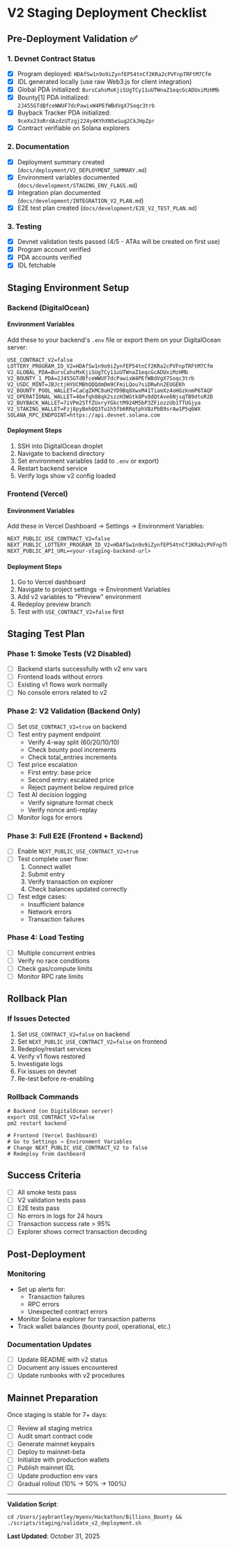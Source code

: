 # V2 Staging Deployment Checklist

## Pre-Deployment Validation ✅

### 1. Devnet Contract Status
- [x] Program deployed: `HDAfSw1n9o9iZynfEP54tnCf2KRa2cPVFnpTRFtM7Cfm`
- [x] IDL generated locally (use raw Web3.js for client integration)
- [x] Global PDA initialized: `BursCahsMxKjiSUgTCy11uUTWnaZ1eqcGcADUxiMzHMb`
- [x] Bounty[1] PDA initialized: `2J455GTdBfceWWUF7dcPawixW4PEfWBdVgX7Soqc3trb`
- [x] Buyback Tracker PDA initialized: `9ceXx23oRrdAzdzUTzgj224y4KYhXN5eSug2CkJHpZpr`
- [x] Contract verifiable on Solana explorers

### 2. Documentation
- [x] Deployment summary created (`docs/deployment/V2_DEPLOYMENT_SUMMARY.md`)
- [x] Environment variables documented (`docs/development/STAGING_ENV_FLAGS.md`)
- [x] Integration plan documented (`docs/development/INTEGRATION_V2_PLAN.md`)
- [x] E2E test plan created (`docs/development/E2E_V2_TEST_PLAN.md`)

### 3. Testing
- [x] Devnet validation tests passed (4/5 - ATAs will be created on first use)
- [x] Program account verified
- [x] PDA accounts verified
- [x] IDL fetchable

## Staging Environment Setup

### Backend (DigitalOcean)

#### Environment Variables
Add these to your backend's `.env` file or export them on your DigitalOcean server:
```
USE_CONTRACT_V2=false
LOTTERY_PROGRAM_ID_V2=HDAfSw1n9o9iZynfEP54tnCf2KRa2cPVFnpTRFtM7Cfm
V2_GLOBAL_PDA=BursCahsMxKjiSUgTCy11uUTWnaZ1eqcGcADUxiMzHMb
V2_BOUNTY_1_PDA=2J455GTdBfceWWUF7dcPawixW4PEfWBdVgX7Soqc3trb
V2_USDC_MINT=JBJctjHYUCMBhQQQdmDm9CFmiLQou7siDRwhn2EUGEKh
V2_BOUNTY_POOL_WALLET=CaCqZkMC8uH2YD9Bq8XwxM41TiamXz4oHGzknmP6TAQF
V2_OPERATIONAL_WALLET=46efqh88qk2szzH3WGtk8Pv8dQtAve6NjsqTB9dtoR2D
V2_BUYBACK_WALLET=7iVPm2STfZUxryYGkctM924M5bP3ZFiozzUb1TTUGjya
V2_STAKING_WALLET=Fzj8pyBehQQ3Tu1h5fb6RRqtphVBzPbB9srAw1P5q6WX
SOLANA_RPC_ENDPOINT=https://api.devnet.solana.com
```

#### Deployment Steps
1. SSH into DigitalOcean droplet
2. Navigate to backend directory
3. Set environment variables (add to `.env` or export)
4. Restart backend service
5. Verify logs show v2 config loaded

### Frontend (Vercel)

#### Environment Variables
Add these in Vercel Dashboard → Settings → Environment Variables:
```
NEXT_PUBLIC_USE_CONTRACT_V2=false
NEXT_PUBLIC_LOTTERY_PROGRAM_ID_V2=HDAfSw1n9o9iZynfEP54tnCf2KRa2cPVFnpTRFtM7Cfm
NEXT_PUBLIC_API_URL=<your-staging-backend-url>
```

#### Deployment Steps
1. Go to Vercel dashboard
2. Navigate to project settings → Environment Variables
3. Add v2 variables to "Preview" environment
4. Redeploy preview branch
5. Test with `USE_CONTRACT_V2=false` first

## Staging Test Plan

### Phase 1: Smoke Tests (V2 Disabled)
- [ ] Backend starts successfully with v2 env vars
- [ ] Frontend loads without errors
- [ ] Existing v1 flows work normally
- [ ] No console errors related to v2

### Phase 2: V2 Validation (Backend Only)
- [ ] Set `USE_CONTRACT_V2=true` on backend
- [ ] Test entry payment endpoint
  - Verify 4-way split (60/20/10/10)
  - Check bounty pool increments
  - Check total_entries increments
- [ ] Test price escalation
  - First entry: base price
  - Second entry: escalated price
  - Reject payment below required price
- [ ] Test AI decision logging
  - Verify signature format check
  - Verify nonce anti-replay
- [ ] Monitor logs for errors

### Phase 3: Full E2E (Frontend + Backend)
- [ ] Enable `NEXT_PUBLIC_USE_CONTRACT_V2=true`
- [ ] Test complete user flow:
  1. Connect wallet
  2. Submit entry
  3. Verify transaction on explorer
  4. Check balances updated correctly
- [ ] Test edge cases:
  - Insufficient balance
  - Network errors
  - Transaction failures

### Phase 4: Load Testing
- [ ] Multiple concurrent entries
- [ ] Verify no race conditions
- [ ] Check gas/compute limits
- [ ] Monitor RPC rate limits

## Rollback Plan

### If Issues Detected
1. Set `USE_CONTRACT_V2=false` on backend
2. Set `NEXT_PUBLIC_USE_CONTRACT_V2=false` on frontend
3. Redeploy/restart services
4. Verify v1 flows restored
5. Investigate logs
6. Fix issues on devnet
7. Re-test before re-enabling

### Rollback Commands
```
# Backend (on DigitalOcean server)
export USE_CONTRACT_V2=false
pm2 restart backend

# Frontend (Vercel Dashboard)
# Go to Settings → Environment Variables
# Change NEXT_PUBLIC_USE_CONTRACT_V2 to false
# Redeploy from dashboard
```

## Success Criteria

- [ ] All smoke tests pass
- [ ] V2 validation tests pass
- [ ] E2E tests pass
- [ ] No errors in logs for 24 hours
- [ ] Transaction success rate > 95%
- [ ] Explorer shows correct transaction decoding

## Post-Deployment

### Monitoring
- Set up alerts for:
  - Transaction failures
  - RPC errors
  - Unexpected contract errors
- Monitor Solana explorer for transaction patterns
- Track wallet balances (bounty pool, operational, etc.)

### Documentation Updates
- [ ] Update README with v2 status
- [ ] Document any issues encountered
- [ ] Update runbooks with v2 procedures

## Mainnet Preparation

Once staging is stable for 7+ days:
- [ ] Review all staging metrics
- [ ] Audit smart contract code
- [ ] Generate mainnet keypairs
- [ ] Deploy to mainnet-beta
- [ ] Initialize with production wallets
- [ ] Publish mainnet IDL
- [ ] Update production env vars
- [ ] Gradual rollout (10% → 50% → 100%)

---

**Validation Script**: 
```
cd /Users/jaybrantley/myenv/Hackathon/Billions_Bounty && ./scripts/staging/validate_v2_deployment.sh
```

**Last Updated**: October 31, 2025

